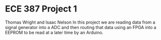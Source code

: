 # ECE 387 Project 1
Thomas Wright and Isaac Nelson
In this project we are reading data from a signal generator into a ADC and then routing that data using an FPGA into a EEPROM to be read at a later time by an Arduino.
